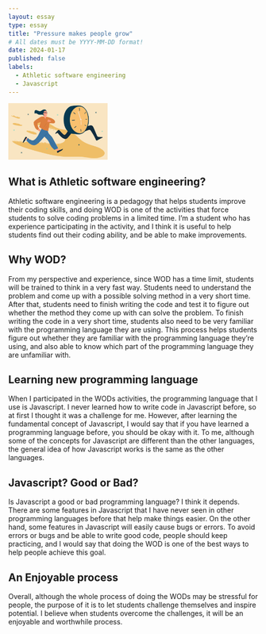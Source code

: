 ```yaml
---
layout: essay
type: essay
title: "Pressure makes people grow"
# All dates must be YYYY-MM-DD format!
date: 2024-01-17
published: false
labels:
  - Athletic software engineering
  - Javascript
---
```


<img width="200px" class="rounded float-start pe-4" src="../img/tp.png">

## What is Athletic software engineering?
Athletic software engineering is a pedagogy that helps students improve their coding skills, and doing WOD is one of the activities that force students to solve coding problems in a limited time. I’m a student who has experience participating in the activity, and I think it is useful to help students find out their coding ability, and be able to make improvements.

## Why WOD?
From my perspective and experience, since WOD has a time limit, students will be trained to think in a very fast way. Students need to understand the problem and come up with a possible solving method in a very short time. After that, students need to finish writing the code and test it to figure out whether the method they come up with can solve the problem. To finish writing the code in a very short time, students also need to be very familiar with the programming language they are using. This process helps students figure out whether they are familiar with the programming language they’re using, and also able to know which part of the programming language they are unfamiliar with.

## Learning new programming language
When I participated in the WODs activities, the programming language that I use is Javascript. I never learned how to write code in Javascript before, so at first I thought it was a challenge for me. However, after learning the fundamental concept of Javascript, I would say that if you have learned a programming language before, you should be okay with it. To me, although some of the concepts for Javascript are different than the other languages, the general idea of how Javascript works is the same as the other languages.

## Javascript? Good or Bad?
Is Javascript a good or bad programming language? I think it depends. There are some features in Javascript that I have never seen in other programming languages before that help make things easier. On the other hand, some features in Javascript will easily cause bugs or errors. To avoid errors or bugs and be able to write good code, people should keep practicing, and I would say that doing the WOD is one of the best ways to help people achieve this goal.

## An Enjoyable process
Overall, although the whole process of doing the WODs may be stressful for people, the purpose of it is to let students challenge themselves and inspire potential. I believe when students overcome the challenges, it will be an enjoyable and worthwhile process.
